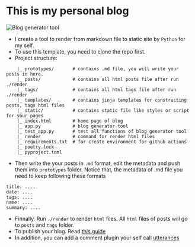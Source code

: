 # This is my personal blog

![Blog generator tool](https://github.com/tranvietphuoc/tranvietphuoc.github.io/actions/workflows/python-app.yml/badge.svg)

* I create a tool to render from markdown file to static site by `Python` for my self.
* To use this template, you need to clone the repo first.
* Project structure:
```
    |_ prototypes/       # contains .md file, you will write your posts in here.
    |_ posts/            # contains all html posts file after run ./render
    |_ tags/             # contains all html tags file after run ./render
    |_ templates/        # contains jinja templates for constructing posts, tags html files
    |_ static/           # contains static file like styles or script for your pages
    |_ index.html        # home page of blog
    |_ app.py            # blog generator tool
    |_ test_app.py       # test all functions of blog generator tool
    |_ render            # command for render html files
    |_ requirements.txt  # for create environment for github actions
    |_ poetry.lock
    |_ pyproject.toml

```

* Then write the your posts in `.md` format, edit the metadata and push them into `prototypes` folder. Notice that, the metadata of .md file you need to keep following these formats

```
title: ....
date: ....
tags: ....
name: ....
summary: ....
```

* Finnally. Run `./render` to render `html` files. All `html` files of posts will go to `posts` and `tags` folder.
* To publish your blog. Read [this guide](https://pages.github.com/)
* In addition, you can add a comment plugin your self call [utterances](https://utteranc.es/?installation_id=19767855&setup_action=install)
